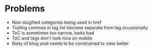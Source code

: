 # Problems
- Non-slugified categories being used in href
- Trailing commas in tag list become separate from tag occasionally
- ToC is sometimes too narrow, looks bad
- ToC and tags don't look nice on mobile
- Body of blog post needs to be constrained to view better
